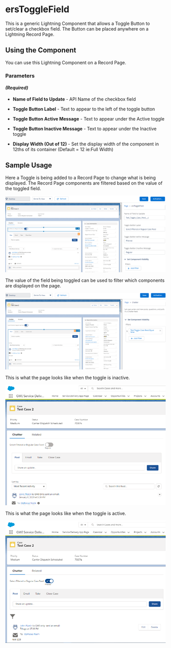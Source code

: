 # ersToggleField

This is a generic Lightning Component that allows a Toggle Button to set/clear a checkbox field.  The Button can be placed anywhere on a Lightning Record Page.

## Using the Component

You can use this Lightning Component on a Record Page.

### Parameters

#### _(Required)_

- **Name of Field to Update** - API Name of the checkbox field

- **Toggle Button Label** - Text to appear to the left of the toggle button

- **Toggle Button Active Message** - Text to appear under the Active toggle

- **Toggle Button Inactive Message** - Text to appear under the Inactive toggle

- **Display Width (Out of 12)** - Set the display width of the component in 12ths of its container (Default = 12 ie:Full Width)

## Sample Usage

Here a Toggle is being added to a Record Page to change what is being displayed.  The Record Page components are filtered based on the value of the toggled field.

![Setup Page](Setup.PNG?raw=true)

The value of the field being toggled can be used to filter which components are displayed on the page.

![Setup Filter](Filter.PNG?raw=true)

This is what the page looks like when the toggle is inactive.

![Inactive](Inactive.PNG?raw=true)

This is what the page looks like when the toggle is active.

![Active](Active.PNG?raw=true)

